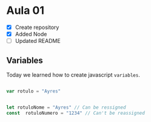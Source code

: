 # Aula 01

- [x] Create repository
- [x] Added Node
- [ ] Updated README

## Variables
Today we learned how to create javascript `variables`.

```Javascript

var rotulo = "Ayres"

```


```Javascript

let rotuloNome = "Ayres" // Can be ressigned
const  rotuloNumero = "1234" // Can't be reassigned

```